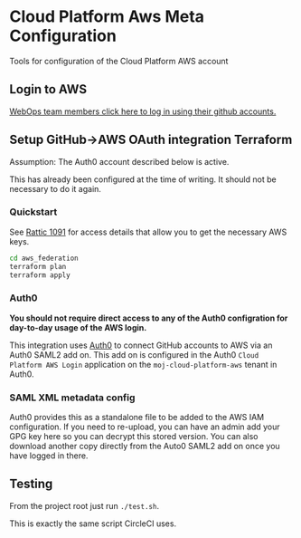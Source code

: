 # Cloud Platform Aws Meta Configuration
Tools for configuration of the Cloud Platform AWS account

## Login to AWS

[WebOps team members click here to log in using their github
accounts.](https://moj-cloud-platform-aws.eu.auth0.com/samlp/kFdXX6zOFH94lH17Cots9Nop0j8UfdBn)

## Setup GitHub->AWS OAuth integration Terraform

Assumption: The Auth0 account described below is active.

This has already been configured at the time of writing.  It should not
be necessary to do it again.

### Quickstart

See [Rattic 1091](https://rattic.service.dsd.io/cred/detail/1091/) for
access details that allow you to get the necessary AWS keys.

```bash
cd aws_federation
terraform plan
terraform apply
```

### Auth0

**You should not require direct access to any of the Auth0 configration
for day-to-day usage of the AWS login.**

This integration uses [Auth0](https://auth0.com/) to connect GitHub
accounts to AWS via an Auth0 SAML2 add on. This add on is configured in
the Auth0 `Cloud Platform AWS Login` application on the
`moj-cloud-platform-aws` tenant in Auth0.

### SAML XML metadata config

Auth0 provides this as a standalone file to be added to the AWS IAM
configuration. If you need to re-upload, you can have an admin add your
GPG key here so you can decrypt this stored version.  You can also
download another copy directly from the Auto0 SAML2 add on once you have
logged in there.

## Testing

From the project root just run `./test.sh`.

This is exactly the same script CircleCI uses.

